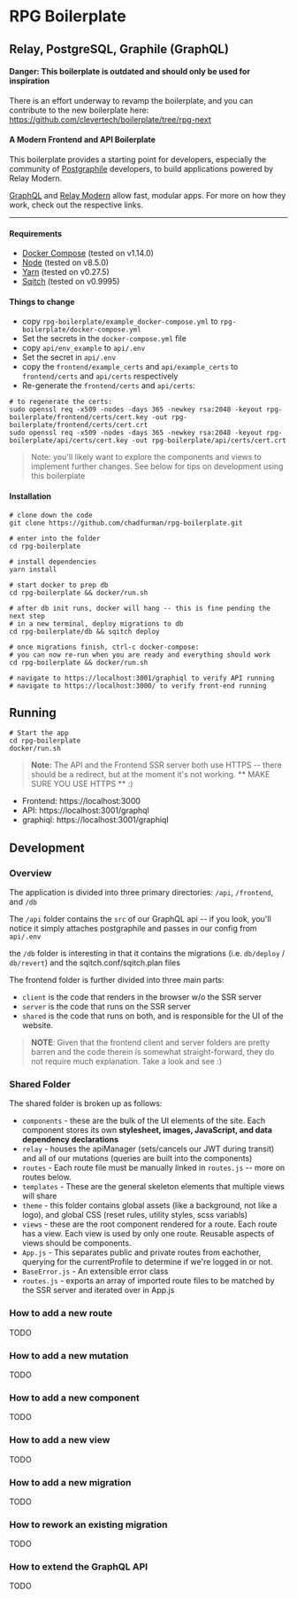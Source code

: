 # RPG Boilerplate
## Relay, PostgreSQL, Graphile (GraphQL)

#### Danger: This boilerplate is outdated and should only be used for inspiration
There is an effort underway to revamp the boilerplate, and you can contribute to the new boilerplate here: https://github.com/clevertech/boilerplate/tree/rpg-next

#### A Modern Frontend and API Boilerplate

This boilerplate provides a starting point for developers, especially the community of [Postgraphile](https://www.graphile.org/postgraphile) developers, to build applications powered by Relay Modern.

[GraphQL](http://graphql.org/) and [Relay Modern](https://facebook.github.io/relay/docs/relay-modern.html) 
allow fast, modular apps.  For more on how they work, check out the respective links.

-----
#### Requirements
* [Docker Compose](https://docs.docker.com/compose/) (tested on v1.14.0)
* [Node](https://nodejs.org) (tested on v8.5.0)
* [Yarn](https://yarnpkg.com) (tested on v0.27.5)
* [Sqitch](https://github.com/theory/sqitch) (tested on v0.9995)

#### Things to change
* copy `rpg-boilerplate/example_docker-compose.yml` to `rpg-boilerplate/docker-compose.yml`
* Set the secrets in the `docker-compose.yml` file
* copy `api/env_example` to `api/.env`
* Set the secret in `api/.env`
* copy the `frontend/example_certs` and `api/example_certs` to `frontend/certs` and `api/certs` respectively
* Re-generate the `frontend/certs` and `api/certs`:
```
# to regenerate the certs:
sudo openssl req -x509 -nodes -days 365 -newkey rsa:2048 -keyout rpg-boilerplate/frontend/certs/cert.key -out rpg-boilerplate/frontend/certs/cert.crt
sudo openssl req -x509 -nodes -days 365 -newkey rsa:2048 -keyout rpg-boilerplate/api/certs/cert.key -out rpg-boilerplate/api/certs/cert.crt
```

> Note: you'll likely want to explore the components and views to implement further changes.  See below for tips on development using this boilerplate

#### Installation
```
# clone down the code
git clone https://github.com/chadfurman/rpg-boilerplate.git

# enter into the folder
cd rpg-boilerplate

# install dependencies
yarn install

# start docker to prep db
cd rpg-boilerplate && docker/run.sh

# after db init runs, docker will hang -- this is fine pending the next step
# in a new terminal, deploy migrations to db
cd rpg-boilerplate/db && sqitch deploy

# once migrations finish, ctrl-c docker-compose:
# you can now re-run when you are ready and everything should work
cd rpg-boilerplate && docker/run.sh

# navigate to https://localhost:3001/graphiql to verify API running
# navigate to https://localhost:3000/ to verify front-end running

```

## Running
```
# Start the app
cd rpg-boilerplate
docker/run.sh
```

> **Note:** The API and the Frontend SSR server both use HTTPS -- there should be a redirect, but at the moment it's not working.
> ** MAKE SURE YOU USE HTTPS ** :)

* Frontend: https://localhost:3000
* API: https://localhost:3001/graphql
* graphiql: https://localhost:3001/graphiql


## Development
### Overview
The application is divided into three primary directories: `/api`, `/frontend`, and `/db`

The `/api` folder contains the `src` of our GraphQL api -- if you look, you'll notice it simply attaches postgraphile and passes in our config from `api/.env`

the `/db` folder is interesting in that it contains the migrations (i.e. `db/deploy` / `db/revert`) and the sqitch.conf/sqitch.plan files

The frontend folder is further divided into three main parts: 
* `client` is the code that renders in the browser w/o the SSR server
* `server` is the code that runs on the SSR server
* `shared` is the code that runs on both, and is responsible for the UI of the website.

> **NOTE**: Given that the frontend client and server folders are pretty barren and the code therein is somewhat straight-forward, they do not require much explanation.  Take a look and see :)

### Shared Folder
The shared folder is broken up as follows:
* `components` - these are the bulk of the UI elements of the site.  Each component stores its own **stylesheet, images, JavaScript, and data dependency declarations**
* `relay` - houses the apiManager (sets/cancels our JWT during transit) and all of our mutations (queries are built into the components)
* `routes` - Each route file must be manually linked in `routes.js` -- more on routes below.
* `templates` - These are the general skeleton elements that multiple views will share
* `theme` - this folder contains global assets (like a background, not like a logo), and global CSS (reset rules, utility styles, scss variabls)
* `views` - these are the root component rendered for a route.  Each route has a view.  Each view is used by only one route.  Reusable aspects of views should be components.
* `App.js` - This separates public and private routes from eachother, querying for the currentProfile to determine if we're logged in or not.
* `BaseError.js` - An extensible error class
* `routes.js` - exports an array of imported route files to be matched by the SSR server and iterated over in App.js

### How to add a new route
TODO

### How to add a new mutation
TODO

### How to add a new component
TODO

### How to add a new view
TODO

### How to add a new migration
TODO

### How to rework an existing migration
TODO

### How to extend the GraphQL API
TODO

```
